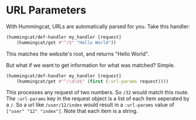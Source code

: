 
# URL Parameters 

With Hummingcat, URLs are automatically parsed for you. Take this handler:

```clojure
(hummingcat/def-handler my_handler [request]
	(hummingcat/get #"^/$" "Hello World")) 
```

This matches the website's root, and returns "Hello World".

But what if we want to get information for what was matched? Simple.

```clojure
(hummingcat/def-handler my_handler [request]
	(hummingcat/get #"^/\d\d$" (first (:url-params request))))
```

This processes any request of two numbers. So `/32` would match this route. The `:url-params` key in the request object is a list of each item seperated by a `/`. So a url like `/user/12/index` would result in a `:url-params` value of `["user" "12" "index"]`. Note that each item is a string.


